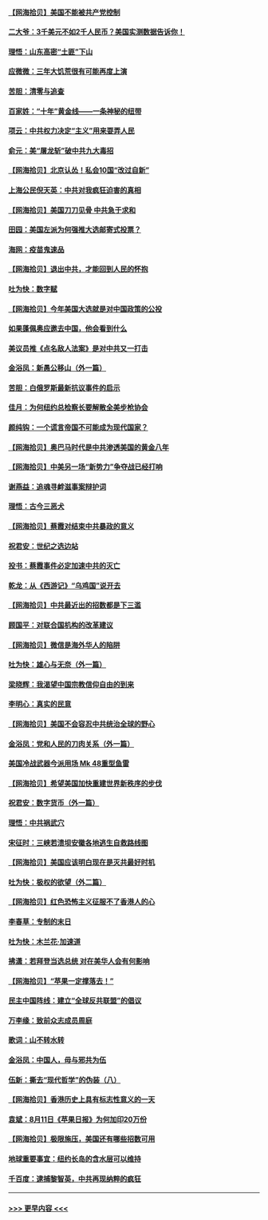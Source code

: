 #### [【网海拾贝】美国不能被共产党控制](../pages/nsc993/n12360271.md?t=08271151) 
#### [二大爷：3千美元不如2千人民币？美国实测数据告诉你！](../pages/nsc993/n12358563.md?t=08271151) 
#### [理悟：山东高密“土匪”下山](../pages/nsc993/n12358535.md?t=08271151) 
#### [应微微：三年大饥荒很有可能再度上演](../pages/nsc993/n12358523.md?t=08271151) 
#### [苦胆：清零与追查](../pages/nsc993/n12358501.md?t=08271151) 
#### [百家姓：“十年”黄金线——一条神秘的纽带](../pages/nsc993/n12358319.md?t=08271151) 
#### [项云：中共权力决定“主义”用来耍弄人民](../pages/nsc993/n12358172.md?t=08271151) 
#### [俞元：美“屠龙斩”破中共九大毒招](../pages/nsc993/n12357822.md?t=08271151) 
#### [【网海拾贝】北京认怂！私会10国“改过自新”](../pages/nsc993/n12357784.md?t=08271151) 
#### [上海公民倪天英：中共对我疯狂迫害的真相](../pages/nsc993/n12356341.md?t=08271151) 
#### [【网海拾贝】美国刀刀见骨 中共急于求和](../pages/nsc993/n12355511.md?t=08271151) 
#### [田园：美国左派为何强推大选邮寄式投票？](../pages/nsc993/n12352963.md?t=08271151) 
#### [海网：疫苗鬼速品](../pages/nsc993/n12354438.md?t=08271151) 
#### [【网海拾贝】退出中共，才能回到人民的怀抱](../pages/nsc993/n12352634.md?t=08271151) 
#### [吐为快：数字赋](../pages/nsc993/n12352317.md?t=08271151) 
#### [【网海拾贝】今年美国大选就是对中国政策的公投](../pages/nsc993/n12350973.md?t=08271151) 
#### [如果蓬佩奥应邀去中国，他会看到什么](../pages/nsc993/n12350945.md?t=08271151) 
#### [美议员推《点名敌人法案》是对中共又一打击](../pages/nsc993/n12350765.md?t=08271151) 
#### [金浴凤：新愚公移山（外一篇）](../pages/nsc993/n12350253.md?t=08271151) 
#### [苦胆：白俄罗斯最新抗议事件的启示](../pages/nsc993/n12349989.md?t=08271151) 
#### [佳月：为何纽约总检察长要解散全美步枪协会](../pages/nsc993/n12349939.md?t=08271151) 
#### [颜纯钩：一个谎言帝国不可能成为现代国家？](../pages/nsc993/n12349898.md?t=08271151) 
#### [【网海拾贝】奥巴马时代是中共渗透美国的黄金八年](../pages/nsc993/n12349284.md?t=08271151) 
#### [【网海拾贝】中美另一场“新势力”争夺战已经打响](../pages/nsc993/n12346998.md?t=08271151) 
#### [谢燕益：追魂寻衅滋事案辩护词](../pages/nsc993/n12346892.md?t=08271151) 
#### [理悟：古今三恶犬](../pages/nsc993/n12345190.md?t=08271151) 
#### [【网海拾贝】蔡霞对结束中共暴政的意义](../pages/nsc993/n12344263.md?t=08271151) 
#### [祝君安：世纪之选边站](../pages/nsc993/n12342382.md?t=08271151) 
#### [投书：蔡霞事件必定加速中共的灭亡](../pages/nsc993/n12341881.md?t=08271151) 
#### [乾龙：从《西游记》“乌鸡国”说开去](../pages/nsc993/n12341690.md?t=08271151) 
#### [【网海拾贝】中共最近出的招数都是下三滥](../pages/nsc993/n12341593.md?t=08271151) 
#### [顾国平：对联合国机构的改革建议](../pages/nsc993/n12339928.md?t=08271151) 
#### [【网海拾贝】微信是海外华人的陷阱](../pages/nsc993/n12338868.md?t=08271151) 
#### [吐为快：雄心与无奈（外一篇）](../pages/nsc993/n12338132.md?t=08271151) 
#### [梁晓辉：我渴望中国宗教信仰自由的到来](../pages/nsc993/n12336657.md?t=08271151) 
#### [李明心：真实的民意](../pages/nsc993/n12336089.md?t=08271151) 
#### [【网海拾贝】美国不会容忍中共统治全球的野心](../pages/nsc993/n12336063.md?t=08271151) 
#### [金浴凤：党和人民的刀肉关系（外一篇）](../pages/nsc993/n12335834.md?t=08271151) 
#### [美国冷战武器今派用场 Mk 48重型鱼雷](../pages/nsc993/n12335354.md?t=08271151) 
#### [【网海拾贝】希望美国加快重建世界新秩序的步伐](../pages/nsc993/n12334224.md?t=08271151) 
#### [祝君安：数字货币（外一篇）](../pages/nsc993/n12334186.md?t=08271151) 
#### [理悟：中共祸武穴](../pages/nsc993/n12333962.md?t=08271151) 
#### [宋征时：三峡若溃坝安徽各地逃生自救路线图](../pages/nsc993/n12332450.md?t=08271151) 
#### [【网海拾贝】美国应该明白现在是灭共最好时机](../pages/nsc993/n12332313.md?t=08271151) 
#### [吐为快：极权的欲望（外二篇）](../pages/nsc993/n12332089.md?t=08271151) 
#### [【网海拾贝】红色恐怖主义征服不了香港人的心](../pages/nsc993/n12329296.md?t=08271151) 
#### [李春草：专制的末日](../pages/nsc993/n12329079.md?t=08271151) 
#### [吐为快：木兰花‧加速道](../pages/nsc993/n12327366.md?t=08271151) 
#### [拂潇：若拜登当选总统 对在美华人会有何影响](../pages/nsc993/n12295996.md?t=08271151) 
#### [【网海拾贝】“苹果一定撑落去！”](../pages/nsc993/n12326784.md?t=08271151) 
#### [民主中国阵线：建立“全球反共联盟”的倡议](../pages/nsc993/n12324177.md?t=08271151) 
#### [万李缘：致前众志成员周庭](../pages/nsc993/n12324635.md?t=08271151) 
#### [歌词：山不转水转](../pages/nsc993/n12324599.md?t=08271151) 
#### [金浴凤：中国人，毋与邪共为伍](../pages/nsc993/n12324257.md?t=08271151) 
#### [伍新：撕去“现代哲学”的伪装（八）](../pages/nsc993/n12324188.md?t=08271151) 
#### [【网海拾贝】香港历史上具有标志性意义的一天](../pages/nsc993/n12324021.md?t=08271151) 
#### [袁斌：8月11日《苹果日报》为何加印20万份](../pages/nsc993/n12323955.md?t=08271151) 
#### [【网海拾贝】极限施压，美国还有哪些招数可用](../pages/nsc993/n12322512.md?t=08271151) 
#### [地球重要事宜：纽约长岛的含水层可以维持](../pages/nsc993/n12321844.md?t=08271151) 
#### [千百度：逮捕黎智英，中共再现纳粹的疯狂](../pages/nsc993/n12321777.md?t=08271151) 

----
#### [ >>> 更早内容 <<< ](../indexes/nsc993-earlier.md)
